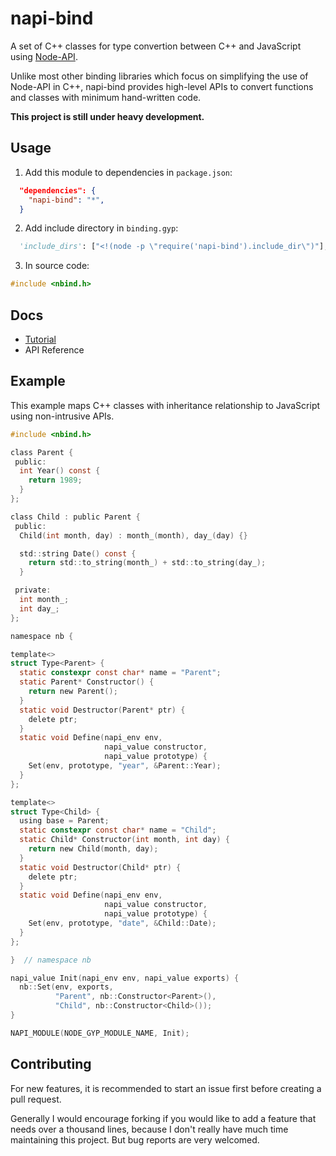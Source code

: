 # napi-bind

A set of C++ classes for type convertion between C++ and JavaScript using
[Node-API](https://nodejs.org/api/n-api.html).

Unlike most other binding libraries which focus on simplifying the use of
Node-API in C++, napi-bind provides high-level APIs to convert functions and
classes with minimum hand-written code.

__This project is still under heavy development.__

## Usage

1. Add this module to dependencies in `package.json`:

```json
  "dependencies": {
    "napi-bind": "*",
  }
```

2. Add include directory in `binding.gyp`:

```python
  'include_dirs': ["<!(node -p \"require('napi-bind').include_dir\")"],
```

3. In source code:

```c
#include <nbind.h>
```

## Docs

* [Tutorial](docs/tutorial.md)
* API Reference

## Example

This example maps C++ classes with inheritance relationship to JavaScript
using non-intrusive APIs.

```c
#include <nbind.h>

class Parent {
 public:
  int Year() const {
    return 1989;
  }
};

class Child : public Parent {
 public:
  Child(int month, day) : month_(month), day_(day) {}

  std::string Date() const {
    return std::to_string(month_) + std::to_string(day_);
  }

 private:
  int month_;
  int day_;
};

namespace nb {

template<>
struct Type<Parent> {
  static constexpr const char* name = "Parent";
  static Parent* Constructor() {
    return new Parent();
  }
  static void Destructor(Parent* ptr) {
    delete ptr;
  }
  static void Define(napi_env env,
                     napi_value constructor,
                     napi_value prototype) {
    Set(env, prototype, "year", &Parent::Year);
  }
};

template<>
struct Type<Child> {
  using base = Parent;
  static constexpr const char* name = "Child";
  static Child* Constructor(int month, int day) {
    return new Child(month, day);
  }
  static void Destructor(Child* ptr) {
    delete ptr;
  }
  static void Define(napi_env env,
                     napi_value constructor,
                     napi_value prototype) {
    Set(env, prototype, "date", &Child::Date);
  }
};

}  // namespace nb

napi_value Init(napi_env env, napi_value exports) {
  nb::Set(env, exports,
          "Parent", nb::Constructor<Parent>(),
          "Child", nb::Constructor<Child>());
}

NAPI_MODULE(NODE_GYP_MODULE_NAME, Init);
```

## Contributing

For new features, it is recommended to start an issue first before creating a
pull request.

Generally I would encourage forking if you would like to add a feature that
needs over a thousand lines, because I don't really have much time maintaining
this project. But bug reports are very welcomed.

